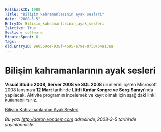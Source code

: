 ```yaml
---
FallbackID: 1980
Title: "Bilişim kahramanlarının ayak sesleri"
date: "2008-3-5"
EntryID: Bilisim_kahramanlarinin_ayak_sesleri
IsActive: True
Section: software
MinutesSpent: 0
Tags: 
old.EntryID: 9e0560ce-938f-4695-a79e-8750c64a13ea
---
```

# Bilişim kahramanlarının ayak sesleri
**Visual Studio 2008, Server 2008 ve SQL 2008** ürünlerini içeren
Microsoft 2008 lansmanı **12 Mart** tarihinde **Lütfi Kırdar Kongre ve
Sergi Sarayı**'nda yapılacak. Aktivite programını incelemek ve kayıt
olmak için aşağıdaki linki kullanabilirsiniz.

[Bilişim Kahramanlarının Ayak
Sesleri](http://msevents.microsoft.com/CUI/EventDetail.aspx?EventID=1032367761&Culture=TR-TR)



*Bu yazi http://daron.yondem.com adresinde, 2008-3-5 tarihinde yayinlanmistir.*
